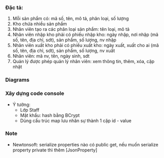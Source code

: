 ### Đặc tả:
1. Mỗi sản phẩm có: mã số, tên, mô tả, phân loại, số lượng
2. Kho chứa nhiều sản phẩm
3. Nhân viên tạo ra các phân loại sản phẩm: tên loại, mô tả
4. Nhân viên nhập kho phải có phiếu nhập kho: ngày nhập, nơi nhập (mã số, tên, địa chỉ, sdt), sản phẩm, số lượng, nv nhập
5. Nhân viên xuất kho phải có phiếu xuất kho: ngày xuất, xuất cho ai (mã số, tên, địa chỉ, sdt), sản phẩm, số lượng, nv xuất
6. Nhân viên: mã nv, tên, ngày sinh, sdt
7. Quản lý được phép quản lý nhân viên: xem thông tin, thêm, xóa, cập nhật
### Diagrams


### Xây dựng code console
- Ý tưởng:
	+ Lớp Staff 
	+ Mật khẩu: hash bằng BCrypt
	+ Dùng cấu trúc map lưu nhân sự thành 1 cặp id - value
### Note
+ Newtonsoft: serialize properties nào có public get, nếu muốn serialize property private thì thêm [JsonProperty]


